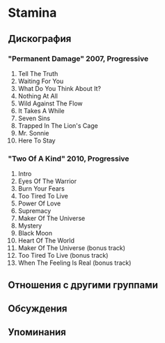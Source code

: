 # Stamina



## Дискография

### "Permanent Damage" 2007, Progressive

1. Tell The Truth	 
2. Waiting For You	 
3. What Do You Think About It? 
4. Nothing At All	 
5. Wild Against The Flow	 
6. It Takes A While	 
7. Seven Sins	 
8. Trapped In The Lion's Cage 
9. Mr. Sonnie 
10. Here To Stay

### "Two Of A Kind" 2010, Progressive

1. Intro	 
2. Eyes Of The Warrior	 
3. Burn Your Fears	 
4. Too Tired To Live	 
5. Power Of Love 
6. Supremacy	 
7. Maker Of The Universe	 
8. Mystery	 
9. Black Moon	 
10. Heart Of The World	 
11. Maker Of The Universe (bonus track)	 
12. Too Tired To Live (bonus track)	 
13. When The Feeling Is Real (bonus track)


## Отношения с другими группами


## Обсуждения


## Упоминания

